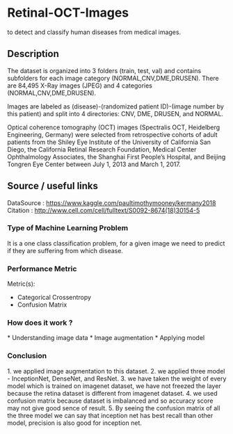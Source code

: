 # Retinal-OCT-Images
to detect and classify human diseases from medical images.

<h2> Description </h2>

The dataset is organized into 3 folders (train, test, val) and contains subfolders for each image category (NORMAL,CNV,DME,DRUSEN). There are 84,495 X-Ray images (JPEG) and 4 categories (NORMAL,CNV,DME,DRUSEN).

Images are labeled as (disease)-(randomized patient ID)-(image number by this patient) and split into 4 directories: CNV, DME, DRUSEN, and NORMAL.

Optical coherence tomography (OCT) images (Spectralis OCT, Heidelberg Engineering, Germany) were selected from retrospective cohorts of adult patients from the Shiley Eye Institute of the University of California San Diego, the California Retinal Research Foundation, Medical Center Ophthalmology Associates, the Shanghai First People’s Hospital, and Beijing Tongren Eye Center between July 1, 2013 and March 1, 2017.

<h2> Source / useful links </h2>

DataSource : https://www.kaggle.com/paultimothymooney/kermany2018 <br>
Citation : http://www.cell.com/cell/fulltext/S0092-8674(18)30154-5

<h3> Type of Machine Learning Problem</h3>

<p> It is a one class classification problem, for a given image we need to predict if they are suffering from which disease. </p>

<h3> Performance Metric </h3>

Metric(s): 
* Categorical Crossentropy
* Confusion Matrix

<h3> How does it work ? </h3>
* Understanding image data
* Image augmentation
* Applying model

<h3> Conclusion </h3>
1. we applied image augmentation to this dataset.
2. we applied three model - InceptionNet, DenseNet, and ResNet. 
3. we have taken the weight of every model which is trained on imagenet dataset, we have not freezed the layer because the retina dataset is different from imagenet dataset.
4. we used confusion matrix because dataset is imbalanced and so accuracy score may not give good sence of result.
5. By seeing the confusion matrix of all the three model we can say that inception net has best recall  than other model, precision is also good for inception net.
